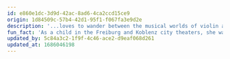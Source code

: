 ```yaml
---
id: e860e1dc-3d9d-42ac-8ad6-4ca2ccd15ce9
origin: 1d84509c-57b4-42d1-95f1-f067fa3e9d2e
description: '...loves to wander between the musical worlds of violin and voice, always emphasizing the importance of conveying emotions.'
fun_fact: 'As a child in the Freiburg and Koblenz city theaters, she was only ever given male support roles.'
updated_by: 5c84a3c2-1f9f-4c46-ace2-d9eaf068d261
updated_at: 1686046198
---
```

